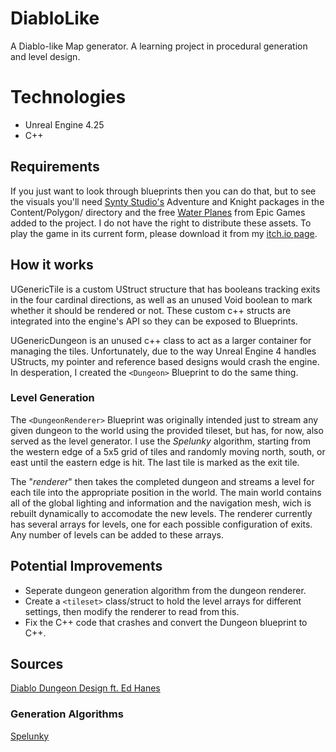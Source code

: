 # DiabloLike
A Diablo-like Map generator.  A learning project in procedural generation and level design.

# Technologies
* Unreal Engine 4.25
* C++

## Requirements
If you just want to look through blueprints then you can do that, but to see the visuals you'll need [Synty Studio's](https://www.syntystudios.com/) Adventure and Knight packages in the Content/Polygon/ directory
and the free [Water Planes](https://www.unrealengine.com/marketplace/en-US/product/water-planes) from Epic Games added to the project.
I do not have the right to distribute these assets.
To play the game in its current form, please download it from my [itch.io page](https://axandros.itch.io/diablo-like-level-generator).

## How it works
UGenericTile is a custom UStruct structure that has booleans tracking exits in the four cardinal directions, as well as an unused Void boolean to mark whether it should be rendered or not.
These custom c++ structs are integrated into the engine's API so they can be exposed to Blueprints.

UGenericDungeon is an unused c++ class to act as a larger container for managing the tiles.  Unfortunately, due to the way Unreal Engine 4 handles UStructs, my pointer and reference based designs would crash the engine.
In desperation, I created the `<Dungeon>` Blueprint to do the same thing.

### Level Generation
The `<DungeonRenderer>` Blueprint was originally intended just to stream any given dungeon to the world using the provided tileset, but has, for now, also served as the level generator.  I use the *Spelunky* algorithm, starting from the western edge of a 5x5 grid of tiles and randomly moving north, south, or east until the eastern edge is hit.  The last tile is marked as the exit tile.

The "*renderer*" then takes the completed dungeon and streams a level for each tile into the appropriate position in the world.  The main world contains all of the global lighting and information and the navigation mesh, wich is rebuilt dynamically to accomodate the new levels.  The renderer currently has several arrays for levels, one for each possible configuration of exits.  Any number of levels can be added to these arrays.

## Potential Improvements
* Seperate dungeon generation algorithm from the dungeon renderer.
* Create a `<tileset>` class/struct to hold the level arrays for different settings, then modify the renderer to read from this.
* Fix the C++ code that crashes and convert the Dungeon blueprint to C++.

## Sources
[Diablo Dungeon Design ft. Ed Hanes](https://www.youtube.com/watch?v=tUFvhDOPA_w&)
### Generation Algorithms
[Spelunky](https://www.youtube.com/watch?v=Uqk5Zf0tw3o)
